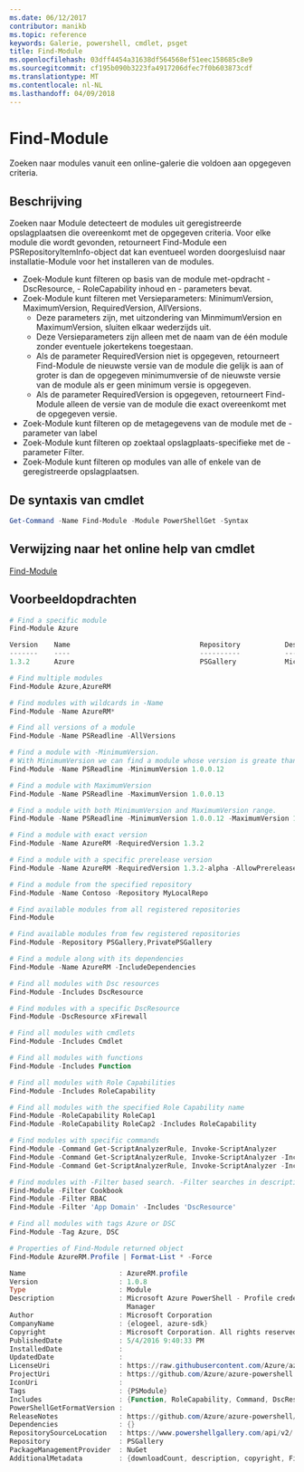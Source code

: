```yaml
---
ms.date: 06/12/2017
contributor: manikb
ms.topic: reference
keywords: Galerie, powershell, cmdlet, psget
title: Find-Module
ms.openlocfilehash: 03dff4454a31638df564568ef51eec158685c8e9
ms.sourcegitcommit: cf195b090b3223fa4917206dfec7f0b603873cdf
ms.translationtype: MT
ms.contentlocale: nl-NL
ms.lasthandoff: 04/09/2018
---
```

# <a name="find-module"></a>Find-Module
Zoeken naar modules vanuit een online-galerie die voldoen aan opgegeven criteria.

## <a name="description"></a>Beschrijving
Zoeken naar Module detecteert de modules uit geregistreerde opslagplaatsen die overeenkomt met de opgegeven criteria.
Voor elke module die wordt gevonden, retourneert Find-Module een PSRepositoryItemInfo-object dat kan eventueel worden doorgesluisd naar installatie-Module voor het installeren van de modules.

- Zoek-Module kunt filteren op basis van de module met-opdracht - DscResource, - RoleCapability inhoud en - parameters bevat.
- Zoek-Module kunt filteren met Versieparameters: MinimumVersion, MaximumVersion, RequiredVersion, AllVersions.
  - Deze parameters zijn, met uitzondering van MinmimumVersion en MaximumVersion, sluiten elkaar wederzijds uit.
  - Deze Versieparameters zijn alleen met de naam van de één module zonder eventuele jokertekens toegestaan.
  - Als de parameter RequiredVersion niet is opgegeven, retourneert Find-Module de nieuwste versie van de module die gelijk is aan of groter is dan de opgegeven minimumversie of de nieuwste versie van de module als er geen minimum versie is opgegeven.
  - Als de parameter RequiredVersion is opgegeven, retourneert Find-Module alleen de versie van de module die exact overeenkomt met de opgegeven versie.
- Zoek-Module kunt filteren op de metagegevens van de module met de - parameter van label
- Zoek-Module kunt filteren op zoektaal opslagplaats-specifieke met de - parameter Filter.
- Zoek-Module kunt filteren op modules van alle of enkele van de geregistreerde opslagplaatsen.

## <a name="cmdlet-syntax"></a>De syntaxis van cmdlet
```powershell
Get-Command -Name Find-Module -Module PowerShellGet -Syntax
```

## <a name="cmdlet-online-help-reference"></a>Verwijzing naar het online help van cmdlet

[Find-Module](http://go.microsoft.com/fwlink/?LinkID=398574)

## <a name="example-commands"></a>Voorbeeldopdrachten
```powershell
# Find a specific module
Find-Module Azure

Version    Name                                Repository           Description
-------    ----                                ----------           -----------
1.3.2      Azure                               PSGallery            Microsoft Azure PowerShell - Service Management

# Find multiple modules
Find-Module Azure,AzureRM

# Find modules with wildcards in -Name
Find-Module -Name AzureRM*

# Find all versions of a module
Find-Module -Name PSReadline -AllVersions

# Find a module with -MinimumVersion.
# With MinimumVersion we can find a module whose version is greate than or equal to the specified MinimumVersion value.
Find-Module -Name PSReadline -MinimumVersion 1.0.0.12

# Find a module with MaximumVersion
Find-Module -Name PSReadline -MaximumVersion 1.0.0.13

# Find a module with both MinimumVersion and MaximumVersion range.
Find-Module -Name PSReadline -MinimumVersion 1.0.0.12 -MaximumVersion 1.0.0.13

# Find a module with exact version
Find-Module -Name AzureRM -RequiredVersion 1.3.2

# Find a module with a specific prerelease version
Find-Module -Name AzureRM -RequiredVersion 1.3.2-alpha -AllowPrerelease

# Find a module from the specified repository
Find-Module -Name Contoso -Repository MyLocalRepo

# Find available modules from all registered repositories
Find-Module

# Find available modules from few registered repositories
Find-Module -Repository PSGallery,PrivatePSGallery

# Find a module along with its dependencies
Find-Module -Name AzureRM -IncludeDependencies

# Find all modules with Dsc resources
Find-Module -Includes DscResource

# Find modules with a specific DscResource
Find-Module -DscResource xFirewall

# Find all modules with cmdlets
Find-Module -Includes Cmdlet

# Find all modules with functions
Find-Module -Includes Function

# Find all modules with Role Capabilities
Find-Module -Includes RoleCapability

# Find all modules with the specified Role Capability name
Find-Module -RoleCapability RoleCap1
Find-Module -RoleCapability RoleCap2 -Includes RoleCapability

# Find modules with specific commands
Find-Module -Command Get-ScriptAnalyzerRule, Invoke-ScriptAnalyzer
Find-Module -Command Get-ScriptAnalyzerRule, Invoke-ScriptAnalyzer -Includes Cmdlet
Find-Module -Command Get-ScriptAnalyzerRule, Invoke-ScriptAnalyzer -Includes Function

# Find modules with -Filter based search. -Filter searches in description and names
Find-Module -Filter Cookbook
Find-Module -Filter RBAC
Find-Module -Filter 'App Domain' -Includes 'DscResource'

# Find all modules with tags Azure or DSC
Find-Module -Tag Azure, DSC

# Properties of Find-Module returned object
Find-Module AzureRM.Profile | Format-List * -Force

Name                       : AzureRM.profile
Version                    : 1.0.8
Type                       : Module
Description                : Microsoft Azure PowerShell - Profile credential management cmdlets for Azure Resource
                             Manager
Author                     : Microsoft Corporation
CompanyName                : {elogeel, azure-sdk}
Copyright                  : Microsoft Corporation. All rights reserved.
PublishedDate              : 5/4/2016 9:40:33 PM
InstalledDate              :
UpdatedDate                :
LicenseUri                 : https://raw.githubusercontent.com/Azure/azure-powershell/dev/LICENSE.txt
ProjectUri                 : https://github.com/Azure/azure-powershell
IconUri                    :
Tags                       : {PSModule}
Includes                   : {Function, RoleCapability, Command, DscResource...}
PowerShellGetFormatVersion :
ReleaseNotes               : https://github.com/Azure/azure-powershell/blob/dev/ChangeLog.md
Dependencies               : {}
RepositorySourceLocation   : https://www.powershellgallery.com/api/v2/
Repository                 : PSGallery
PackageManagementProvider  : NuGet
AdditionalMetadata         : {downloadCount, description, copyright, FileList...}

```